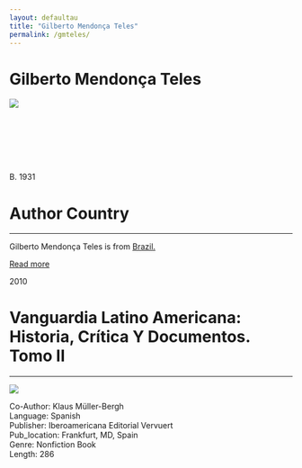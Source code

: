 ```yaml
---
layout: defaultau
title: "Gilberto Mendonça Teles"
permalink: /gmteles/
---
```

<!-- partial:index.partial.html -->
<div class="content">
     <h1>Gilberto Mendonça Teles</h1>
    <div class="quote">
        <div><img src="https://encrypted-tbn1.gstatic.com/images?q=tbn:ANd9GcTKVRG3I95_I0UZ6Q5zj-CH37ofA1tGv51akr9F8e-r0-_gGR2d" class="logo"></div>
    </div>
    <div class="timeline">
        <div style="padding-bottom:100px;"></div>
        <div class="block">
             <div class="date right"><p class="right">B. 1931</p></div>
            <div class="dot"></div>
            <div class="left first">
            <div class="author_country">
                <h1>Author Country</h1><hr>
          <div class="aclocation">  <p>Gilberto Mendonça Teles is from <a href="http://localhost:4000/62">Brazil.</a></p></div>
              <div class="acreadmore">  <a href="https://en.wikipedia.org/wiki/Gilberto_Mendon%C3%A7a_Teles" target="_blank">Read more</a></div>
            </div>
            </div>
        <div class="block">
            <div class="date left"><p class="left">2010</p></div>
            <div class="dot"></div>
            <div class="right">
                <h1>Vanguardia Latino Americana: Historia, Crítica Y Documentos. Tomo II</h1><hr>
                <p><img src="https://books.google.dm/books/content?id=NQ68xQEACAAJ&printsec=frontcover&img=1&zoom=1&imgtk=AFLRE72i60WoOYzu-ty7RoCo-ByhwBmSPUmnh0AkmFwI9wQJN68uNt_msY42C4FJ0sw_oxnJ6CtY8EoE5jlwOTcYagYO87XTdHPkoJI3JnJDPHIHPKVHXE-eIVKykcfkkTjAAjJioHXS"></p>
                <p>
	    Co-Author: Klaus Müller-Bergh<br/>               
	    Language: Spanish<br/>
                Publisher: Iberoamericana Editorial Vervuert<br/>
                Pub_location: Frankfurt, MD, Spain<br/>
                Genre: Nonfiction Book<br/>
                Length: 286<br/>                   </p>
            </div>
        </div>
